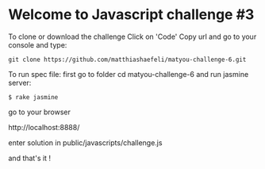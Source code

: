 # Welcome to Javascript challenge #3

To clone or download the challenge Click on 'Code' Copy url and go to your console and type:
```
git clone https://github.com/matthiashaefeli/matyou-challenge-6.git
```
To run spec file: first go to folder cd matyou-challenge-6 and run jasmine server:
```
$ rake jasmine
```
go to your browser

http://localhost:8888/

enter solution in public/javascripts/challenge.js

and that's it !
